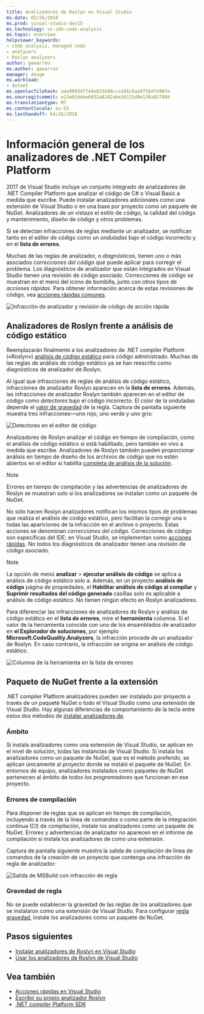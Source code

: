```yaml
---
title: Analizadores de Roslyn en Visual Studio
ms.date: 03/26/2018
ms.prod: visual-studio-dev15
ms.technology: vs-ide-code-analysis
ms.topic: overview
helpviewer_keywords:
- code analysis, managed code
- analyzers
- Roslyn analyzers
author: gewarren
ms.author: gewarren
manager: douge
ms.workload:
- dotnet
ms.openlocfilehash: aaa989347744e015b90cca186c6aa9756dfe90fe
ms.sourcegitcommit: e13e61ddea6032a8282abe16131d9e136a927984
ms.translationtype: MT
ms.contentlocale: es-ES
ms.lasthandoff: 04/26/2018
---
```

# <a name="overview-of-net-compiler-platform-analyzers"></a>Información general de los analizadores de .NET Compiler Platform

2017 de Visual Studio incluye un conjunto integrado de analizadores de .NET Compiler Platform que analizar el código de C# o Visual Basic a medida que escribe. Puede instalar analizadores adicionales como una extensión de Visual Studio o en una base por proyecto como un paquete de NuGet. Analizadores de un vistazo el estilo de código, la calidad del código y mantenimiento, diseño de código y otros problemas.

Si se detectan infracciones de reglas mediante un analizador, se notifican tanto en el editor de código como un *onduladas* bajo el código incorrecto y en el **lista de errores**.

Muchas de las reglas de analizador, o *diagnósticos*, tienen uno o más asociados *correcciones del código* que puede aplicar para corregir el problema. Los diagnósticos de analizador que están integrados en Visual Studio tienen una revisión de código asociado. Correcciones de código se muestran en el menú del icono de bombilla, junto con otros tipos de *acciones rápidas*. Para obtener información acerca de estas revisiones de código, vea [acciones rápidas comunes](../ide/common-quick-actions.md).

![Infracción de analizador y revisión de código de acción rápida](../code-quality/media/built-in-analyzer-code-fix.png)

## <a name="roslyn-analyzers-vs-static-code-analysis"></a>Analizadores de Roslyn frente a análisis de código estático

Reemplazarán finalmente a los analizadores de .NET compiler Platform («Roslyn») [análisis de código estático](../code-quality/code-analysis-for-managed-code-overview.md) para código administrado. Muchas de las reglas de análisis de código estático ya se han reescrito como diagnósticos de analizador de Roslyn.

Al igual que infracciones de reglas de análisis de código estático, infracciones de analizador Roslyn aparecen en la **lista de errores**. Además, las infracciones de analizador Roslyn también aparecen en el editor de código como *detectores* bajo el código incorrecto. El color de la onduladas depende el [valor de gravedad](../code-quality/use-roslyn-analyzers.md#rule-severity) de la regla. Captura de pantalla siguiente muestra tres infracciones&mdash;uno rojo, uno verde y uno gris:

![Detectores en el editor de código](media/diagnostics-severity-colors.png)

Analizadores de Roslyn analizar el código en tiempo de compilación, como el análisis de código estático si está habilitado, pero también en vivo a medida que escribe. Analizadores de Roslyn también pueden proporcionar análisis en tiempo de diseño de los archivos de código que no estén abiertos en el editor si habilita [completa de análisis de la solución](../code-quality/how-to-enable-and-disable-full-solution-analysis-for-managed-code.md#to-toggle-full-solution-analysis).

> [!NOTE]
> Errores en tiempo de compilación y las advertencias de analizadores de Roslyn se muestran solo si los analizadores se instalan como un paquete de NuGet.

No sólo hacen Roslyn analizadores notifican los mismos tipos de problemas que realiza el análisis de código estático, pero facilitan la corregir una o todas las apariciones de la infracción en el archivo o proyecto. Estas acciones se denominan *correcciones del código*. Correcciones de código son específicas del IDE; en Visual Studio, se implementan como [acciones rápidas](../ide/quick-actions.md). No todos los diagnósticos de analizador tienen una revisión de código asociado.

> [!NOTE]
> La opción de menú **analizar** > **ejecutar análisis de código** se aplica a análisis de código estático solo a. Además, en un proyecto **análisis de código** página de propiedades, el **Habilitar análisis de código al compilar** y **Suprimir resultados del código generado** casillas solo es aplicable a análisis de código estático. No tienen ningún efecto en Roslyn analizadores.

Para diferenciar las infracciones de analizadores de Roslyn y análisis de código estático en el **lista de errores**, mire el **herramienta** columna. Si el valor de la herramienta coincide con uno de los ensamblados de analizador en **el Explorador de soluciones**, por ejemplo **Microsoft.CodeQuality.Analyzers**, la infracción procede de un analizador de Roslyn. En caso contrario, la infracción se origina en análisis de código estático.

![Columna de la herramienta en la lista de errores](media/code-analysis-tool-in-error-list.png)

## <a name="nuget-package-vs-extension"></a>Paquete de NuGet frente a la extensión

.NET compiler Platform analizadores pueden ser instalado por proyecto a través de un paquete NuGet o todo el Visual Studio como una extensión de Visual Studio. Hay algunas diferencias de comportamiento de la tecla entre estos dos métodos de [instalar analizadores de](../code-quality/install-roslyn-analyzers.md).

### <a name="scope"></a>Ámbito

Si instala analizadores como una extensión de Visual Studio, se aplican en el nivel de solución, todas las instancias de Visual Studio. Si instala los analizadores como un paquete de NuGet, que es el método preferido, se aplican únicamente al proyecto donde se instaló el paquete de NuGet. En entornos de equipo, analizadores instalados como paquetes de NuGet pertenecen al ámbito de *todos los programadores* que funcionan en ese proyecto.

### <a name="build-errors"></a>Errores de compilación

Para disponer de reglas que se aplican en tiempo de compilación, incluyendo a través de la línea de comandos o como parte de la integración continua (CI) de compilación, instale los analizadores como un paquete de NuGet. Errores y advertencias de analizador no aparecen en el informe de compilación si instala los analizadores de como una extensión.

Captura de pantalla siguiente muestra la salida de compilación de línea de comandos de la creación de un proyecto que contenga una infracción de regla de analizador:

![Salida de MSBuild con infracción de regla](media/command-line-build-analyzers.png)

### <a name="rule-severity"></a>Gravedad de regla

No se puede establecer la gravedad de las reglas de los analizadores que se instalaron como una extensión de Visual Studio. Para configurar [regla gravedad](../code-quality/use-roslyn-analyzers.md#rule-severity), instale los analizadores como un paquete de NuGet.

## <a name="next-steps"></a>Pasos siguientes

- [Instalar analizadores de Roslyn en Visual Studio](../code-quality/install-roslyn-analyzers.md)
- [Usar los analizadores de Roslyn de Visual Studio](../code-quality/use-roslyn-analyzers.md)

## <a name="see-also"></a>Vea también

- [Acciones rápidas en Visual Studio](../ide/quick-actions.md)
- [Escribir su propio analizador Roslyn](../extensibility/getting-started-with-roslyn-analyzers.md)
- [.NET compiler Platform SDK](/dotnet/csharp/roslyn-sdk/)